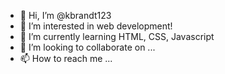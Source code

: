 - 👋 Hi, I’m @kbrandt123
- 👀 I’m interested in web development!
- 🌱 I’m currently learning HTML, CSS, Javascript
- 💞️ I’m looking to collaborate on ...
- 📫 How to reach me ...

<!---
kbrandt123/kbrandt123 is a ✨ special ✨ repository because its `README.md` (this file) appears on your GitHub profile.
You can click the Preview link to take a look at your changes.
--->
